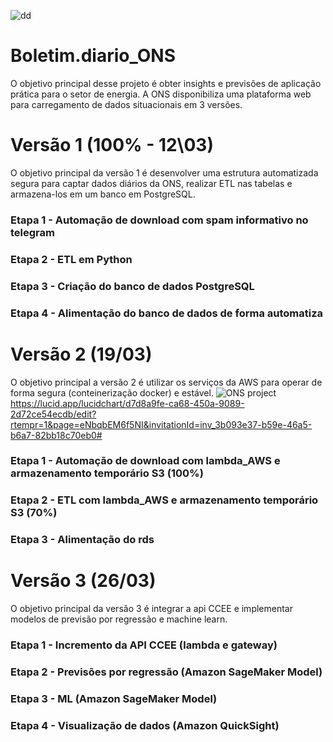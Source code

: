 ![dd](https://user-images.githubusercontent.com/84819715/224439920-61782684-1444-46bd-8072-8df203710c2c.png)


# Boletim.diario_ONS

O objetivo principal desse projeto é obter insights e previsões de aplicação prática para o setor de energia.
A ONS disponibiliza uma plataforma web para carregamento de dados situacionais em 3 versões.


# Versão 1 (100% - 12\03)
O objetivo principal da versão 1 é desenvolver uma estrutura automatizada segura para captar dados diários da ONS, realizar ETL nas tabelas e armazena-los em um banco em PostgreSQL.

### Etapa 1 - Automação de download com spam informativo no telegram

### Etapa 2 - ETL em Python

### Etapa 3 - Criação do banco de dados PostgreSQL

### Etapa 4 - Alimentação do banco de dados de forma automatiza



# Versão 2 (19/03)
O objetivo principal a versão 2 é utilizar os serviços da AWS para operar de forma segura (conteinerização docker) e estável.
![ONS project](https://user-images.githubusercontent.com/84819715/225630111-737d2828-76a8-44ea-bfae-f049e52fbf21.png)
https://lucid.app/lucidchart/d7d8a9fe-ca68-450a-9089-2d72ce54ecdb/edit?rtempr=1&page=eNbqbEM6f5NI&invitationId=inv_3b093e37-b59e-46a5-b6a7-82bb18c70eb0#
### Etapa 1 - Automação de download com lambda_AWS e armazenamento temporário S3 (100%)

### Etapa 2 - ETL com lambda_AWS e armazenamento temporário S3 (70%)

### Etapa 3 - Alimentação do rds



# Versão 3 (26/03)
O objetivo principal da versão 3 é integrar a api CCEE e implementar modelos de previsão por regressão e machine learn.

### Etapa 1 - Incremento da API CCEE (lambda e gateway)

### Etapa 2 - Previsões por regressão (Amazon SageMaker Model)

### Etapa 3 - ML (Amazon SageMaker Model)

### Etapa 4 - Visualização de dados (Amazon QuickSight)
